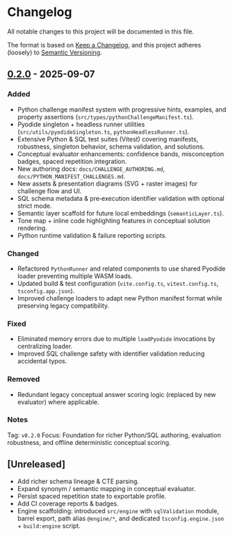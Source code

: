 # Changelog

All notable changes to this project will be documented in this file.

The format is based on [Keep a Changelog](https://keepachangelog.com/en/1.1.0/), and this project adheres (loosely) to [Semantic Versioning](https://semver.org/).

## [0.2.0] - 2025-09-07
### Added
- Python challenge manifest system with progressive hints, examples, and property assertions (`src/types/pythonChallengeManifest.ts`).
- Pyodide singleton + headless runner utilities (`src/utils/pyodideSingleton.ts`, `pythonHeadlessRunner.ts`).
- Extensive Python & SQL test suites (Vitest) covering manifests, robustness, singleton behavior, schema validation, and solutions.
- Conceptual evaluator enhancements: confidence bands, misconception badges, spaced repetition integration.
- New authoring docs: `docs/CHALLENGE_AUTHORING.md`, `docs/PYTHON_MANIFEST_CHALLENGES.md`.
- New assets & presentation diagrams (SVG + raster images) for challenge flow and UI.
- SQL schema metadata & pre‑execution identifier validation with optional strict mode.
- Semantic layer scaffold for future local embeddings (`semanticLayer.ts`).
- Tone map + inline code highlighting features in conceptual solution rendering.
- Python runtime validation & failure reporting scripts.

### Changed
- Refactored `PythonRunner` and related components to use shared Pyodide loader preventing multiple WASM loads.
- Updated build & test configuration (`vite.config.ts`, `vitest.config.ts`, `tsconfig.app.json`).
- Improved challenge loaders to adapt new Python manifest format while preserving legacy compatibility.

### Fixed
- Eliminated memory errors due to multiple `loadPyodide` invocations by centralizing loader.
- Improved SQL challenge safety with identifier validation reducing accidental typos.

### Removed
- Redundant legacy conceptual answer scoring logic (replaced by new evaluator) where applicable.

### Notes
Tag: `v0.2.0`
Focus: Foundation for richer Python/SQL authoring, evaluation robustness, and offline deterministic conceptual scoring.

## [Unreleased]
- Add richer schema lineage & CTE parsing.
- Expand synonym / semantic mapping in conceptual evaluator.
- Persist spaced repetition state to exportable profile.
- Add CI coverage reports & badges.
- Engine scaffolding: introduced `src/engine` with `sqlValidation` module, barrel export, path alias `@engine/*`, and dedicated `tsconfig.engine.json` + `build:engine` script.

[0.2.0]: https://github.com/AbateG/data-analyst-trainer/releases/tag/v0.2.0
